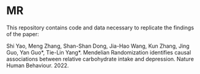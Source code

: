 # MR
This repository contains code and data necessary to replicate the findings of the paper:

Shi Yao, Meng Zhang, Shan-Shan Dong, Jia-Hao Wang, Kun Zhang, Jing Guo, Yan Guo*, Tie-Lin Yang*. Mendelian Randomization identifies causal associations between relative carbohydrate intake and depression. Nature Human Behaviour. 2022.
